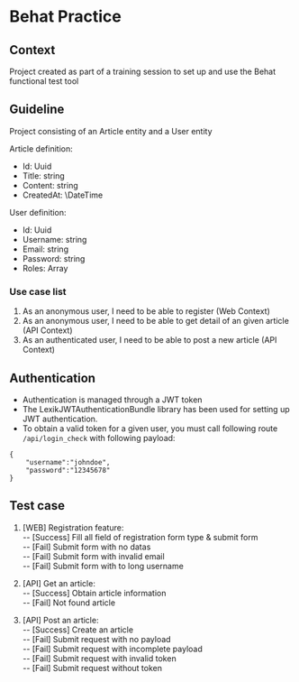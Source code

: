 # Behat Practice

## Context

Project created as part of a training session to set up and use the Behat functional test tool

## Guideline

Project consisting of an Article entity and a User entity

Article definition:
* Id: Uuid
* Title: string
* Content: string
* CreatedAt: \DateTime

User definition:
* Id: Uuid
* Username: string
* Email: string
* Password: string
* Roles: Array

### Use case list

1. As an anonymous user, I need to be able to register (Web Context)
2. As an anonymous user, I need to be able to get detail of an given article (API Context)
3. As an authenticated user, I need to be able to post a new article (API Context)

## Authentication

* Authentication is managed through a JWT token
* The LexikJWTAuthenticationBundle library has been used for setting up JWT authentication.
* To obtain a valid token for a given user, you must call following route `/api/login_check` with following payload:
```
{
	"username":"johndoe",
	"password":"12345678"
}
```

## Test case
1. [WEB] Registration feature:  
-- [Success] Fill all field of registration form type & submit form  
-- [Fail] Submit form with no datas  
-- [Fail] Submit form with invalid email  
-- [Fail] Submit form with to long username  

2. [API] Get an article:  
-- [Success] Obtain article information  
-- [Fail]  Not found article

3. [API] Post an article:  
-- [Success] Create an article  
-- [Fail] Submit request with no payload  
-- [Fail] Submit request with incomplete payload  
-- [Fail] Submit request with invalid token  
-- [Fail] Submit request without token
